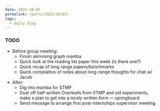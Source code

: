```yaml
---
date: 2024-10-07
permalink: /posts/2024/10/07/
tags:
  - daily blog
---
```


### TODO
- Before group meeting:
	- Finish skimming graph mamba
	- Quick look at the reading list paper this week (is there one?)
	- Quick recap of long range papers/benchmarks
	- Quick compilation of notes about long-range thoughts for chat w/ Jacob
- After:
	- Dig into mamba for STMP
	- Dust off half-written Overleafs from STMP and old experiments, make a plan to get into a nicely written form — springboard
	- Send message to arrange first post-internships supervisor meeting
